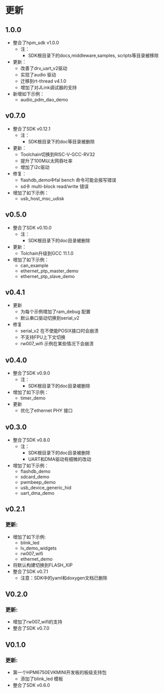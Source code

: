 # 更新

## 1.0.0
- 整合了hpm_sdk v1.0.0
  - 注：
    - SDK根目录下的docs,middleware,samples, scripts等目录被移除
- 更新：
  - 改善了drv_uart_v2驱动
  - 实现了audio 驱动
  - 迁移到rt-thread v4.1.0
  - 增加了对JLink调试器的支持
- 新增如下示例：
  - audio_pdm_dao_demo

## v0.7.0

- 整合了SDK v0.12.1
  - 注：
    - SDK根目录下的doc等目录被删除
- 更新：
  - Toolchain切换到RISC-V-GCC-RV32
  - 提升了100M以太网吞吐率
  - 增加了i2c驱动
- 修复：
  - flashdb_demo中fal bench 命令可能会报写错误
  - sd卡 multi-block read/write 错误
- 增加了如下示例：
  - usb_host_msc_udisk

## v0.5.0

- 整合了SDK v0.10.0
  - 注：
    - SDK根目录下的doc目录被删除
- 更新：
  - Tolchain升级到GCC 11.1.0
- 增加了如下示例：
  - can_example
  - ethernet_ptp_master_demo
  - ethernet_ptp_slave_demo


## v0.4.1
- 更新
    - 为每个示例增加了ram_debug 配置
    - 默认串口驱动切换到serial_v2
- 修复
    - serial_v2 在不使能POSIX接口时会崩溃
    - 不支持FPU上下文切换
    - rw007_wifi 示例在某些情况下会崩溃
## v0.4.0
- 整合了SDK v0.9.0
  - 注：
    - SDK根目录下的doc目录被删除
- 增加了如下示例：
    - timer_demo
- 更新
    - 优化了ethernet PHY 接口

## v0.3.0
- 整合了SDK v0.8.0
  - 注：
    - SDK根目录下的doc目录被删除
    - UART和DMA驱动有细微的改动
- 增加了如下示例：
    - flashdb_demo
    - sdcard_demo
    - pwmbeep_demo
    - usb_device_generic_hid
    - uart_dma_demo

## v0.2.1
### 更新:
- 增加了如下示例:
  - blink_led
  - lv_demo_widgets
  - rw007_wifi
  - ethernet_demo
- 将默认构建切换到FLASH_XIP
- 整合了SDK v0.7.1
    - 注意：SDK中的yaml和doxygen文档已删除

## V0.2.0
### 更新:
- 增加了rw007_wifi的支持
- 整合了SDK v0.7.0

## V0.1.0
### 更新:
- 第一个HPM6750EVKMINI开发板的板级支持包
  - 添加了blink_led 模板
- 整合了SDK v0.6.0
